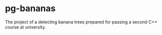 # pg-bananas
The project of a detecting banana trees prepared for passing a second C++ course at university.
